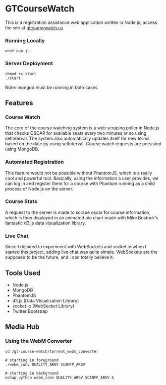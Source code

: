 GTCourseWatch
=====
This is a registration assistance web application written in Node.js; access the site at [gtcoursewatch.us](gtcoursewatch.us)


### Running Locally
```
node app.js
```

### Server Deployment
```
chmod +x start
./start
```
Note: mongod must be running in both cases.

## Features
### Course Watch
The core of the course watching system is a web scraping poller in Node.js that checks OSCAR for available seats every two minutes or so using setInterval. The system also automatically updates itself for new terms based on the date by using setInterval. Course watch requests are persisted using MongoDB.
### Automated Registration
This feature would not be possible without PhantomJS, which is a really cool and powerful tool. Basically, using the information a user provides, we can log in and register them for a course with Phantom running as a child process of Node.js on the server.
### Course Stats
A request to the server is made to scrape oscar for course information, which is then displayed in an animated pie chart made with Mike Bostock's fantastic d3.js data visualization library.
### Live Chat
Since I decided to experiment with WebSockets and socket.io when I started this project, adding live chat was quite simple. WebSockets are the supposed to be the future, and I can totally believe it.

## Tools Used
- Node.js
- MongoDB
- PhantomJS
- d3.js (Data Visualization Library)
- socket.io (WebSocket Library)
- Twitter Bootstrap


## Media Hub

### Using the WebM Converter
```
cd /gt-course-watch/torrent_webm_converter

# starting in foreground
./webm_conv QUALITY_ARGV SCANFP_ARGV

# starting in background
nohup python webm_conv QUALITY_ARGV SCANFP_ARGV &
```